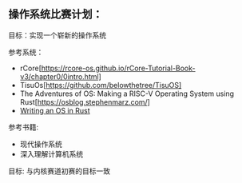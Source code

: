 ## 操作系统比赛计划：

目标：实现一个崭新的操作系统

参考系统：

- rCore[https://rcore-os.github.io/rCore-Tutorial-Book-v3/chapter0/0intro.html]
- TisuOs[https://github.com/belowthetree/TisuOS]
- The Adventures of OS: Making a RISC-V Operating System using Rust[https://osblog.stephenmarz.com/]
- [Writing an OS in Rust](https://os.phil-opp.com/) 

参考书籍:

- 现代操作系统
- 深入理解计算机系统



目标: 与内核赛道初赛的目标一致

